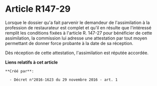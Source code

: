 # Article R147-29

Lorsque  le dossier qu'a fait parvenir le demandeur de l'assimilation à la  profession de restaurateur est complet et qu'il
en résulte que  l'intéressé remplit les conditions fixées à l'article R. 147-27 pour  bénéficier de cette assimilation, la
commission lui adresse une  attestation par tout moyen permettant de donner force probante à la date  de sa réception. 

Dès réception de cette attestation, l'assimilation est réputée accordée.

**Liens relatifs à cet article**

	**Créé par**:

	  - Décret n°2016-1623 du 29 novembre 2016 - art. 1
